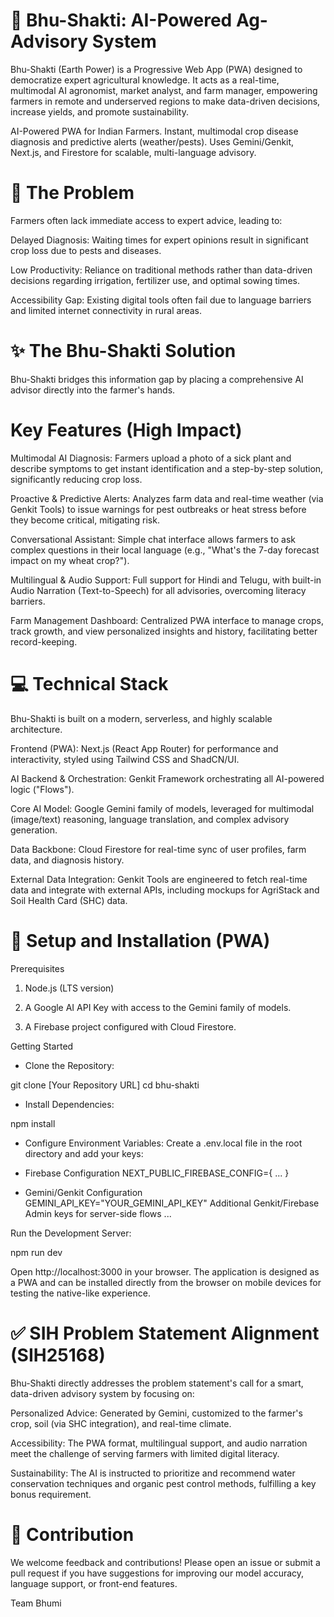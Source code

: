 # 🌿 Bhu-Shakti: AI-Powered Ag-Advisory System

Bhu-Shakti (Earth Power) is a Progressive Web App (PWA) designed to democratize expert agricultural knowledge. It acts as a real-time, multimodal AI agronomist, market analyst, and farm manager, empowering farmers in remote and underserved regions to make data-driven decisions, increase yields, and promote sustainability.

AI-Powered PWA for Indian Farmers. Instant, multimodal crop disease diagnosis and predictive alerts (weather/pests). Uses Gemini/Genkit, Next.js, and Firestore for scalable, multi-language advisory.

# 🎯 The Problem
Farmers often lack immediate access to expert advice, leading to:

Delayed Diagnosis: Waiting times for expert opinions result in significant crop loss due to pests and diseases.

Low Productivity: Reliance on traditional methods rather than data-driven decisions regarding irrigation, fertilizer use, and optimal sowing times.

Accessibility Gap: Existing digital tools often fail due to language barriers and limited internet connectivity in rural areas.

# ✨ The Bhu-Shakti Solution
Bhu-Shakti bridges this information gap by placing a comprehensive AI advisor directly into the farmer's hands.

# Key Features (High Impact)
Multimodal AI Diagnosis: Farmers upload a photo of a sick plant and describe symptoms to get instant identification and a step-by-step solution, significantly reducing crop loss.

Proactive & Predictive Alerts: Analyzes farm data and real-time weather (via Genkit Tools) to issue warnings for pest outbreaks or heat stress before they become critical, mitigating risk.

Conversational Assistant: Simple chat interface allows farmers to ask complex questions in their local language (e.g., "What's the 7-day forecast impact on my wheat crop?").

Multilingual & Audio Support: Full support for Hindi and Telugu, with built-in Audio Narration (Text-to-Speech) for all advisories, overcoming literacy barriers.

Farm Management Dashboard: Centralized PWA interface to manage crops, track growth, and view personalized insights and history, facilitating better record-keeping.

# 💻 Technical Stack
Bhu-Shakti is built on a modern, serverless, and highly scalable architecture.

Frontend (PWA): Next.js (React App Router) for performance and interactivity, styled using Tailwind CSS and ShadCN/UI.

AI Backend & Orchestration: Genkit Framework orchestrating all AI-powered logic ("Flows").

Core AI Model: Google Gemini family of models, leveraged for multimodal (image/text) reasoning, language translation, and complex advisory generation.

Data Backbone: Cloud Firestore for real-time sync of user profiles, farm data, and diagnosis history.

External Data Integration: Genkit Tools are engineered to fetch real-time data and integrate with external APIs, including mockups for AgriStack and Soil Health Card (SHC) data.

# 🚀 Setup and Installation (PWA)
Prerequisites
1. Node.js (LTS version)

2. A Google AI API Key with access to the Gemini family of models.

3. A Firebase project configured with Cloud Firestore.

Getting Started
* Clone the Repository:

git clone [Your Repository URL]
cd bhu-shakti

* Install Dependencies:

npm install

* Configure Environment Variables:
Create a .env.local file in the root directory and add your keys:

* Firebase Configuration
NEXT_PUBLIC_FIREBASE_CONFIG={ ... }

* Gemini/Genkit Configuration
GEMINI_API_KEY="YOUR_GEMINI_API_KEY"
 Additional Genkit/Firebase Admin keys for server-side flows
 ...

Run the Development Server:

npm run dev

Open http://localhost:3000 in your browser. The application is designed as a PWA and can be installed directly from the browser on mobile devices for testing the native-like experience.

# ✅ SIH Problem Statement Alignment (SIH25168)
Bhu-Shakti directly addresses the problem statement's call for a smart, data-driven advisory system by focusing on:

Personalized Advice: Generated by Gemini, customized to the farmer's crop, soil (via SHC integration), and real-time climate.

Accessibility: The PWA format, multilingual support, and audio narration meet the challenge of serving farmers with limited digital literacy.

Sustainability: The AI is instructed to prioritize and recommend water conservation techniques and organic pest control methods, fulfilling a key bonus requirement.

# 🤝 Contribution
We welcome feedback and contributions! Please open an issue or submit a pull request if you have suggestions for improving our model accuracy, language support, or front-end features.

Team Bhumi
